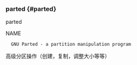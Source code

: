 ### parted {#parted}

parted

NAME

      GNU Parted - a partition manipulation program

高级分区操作（创建，复制，调整大小等等）